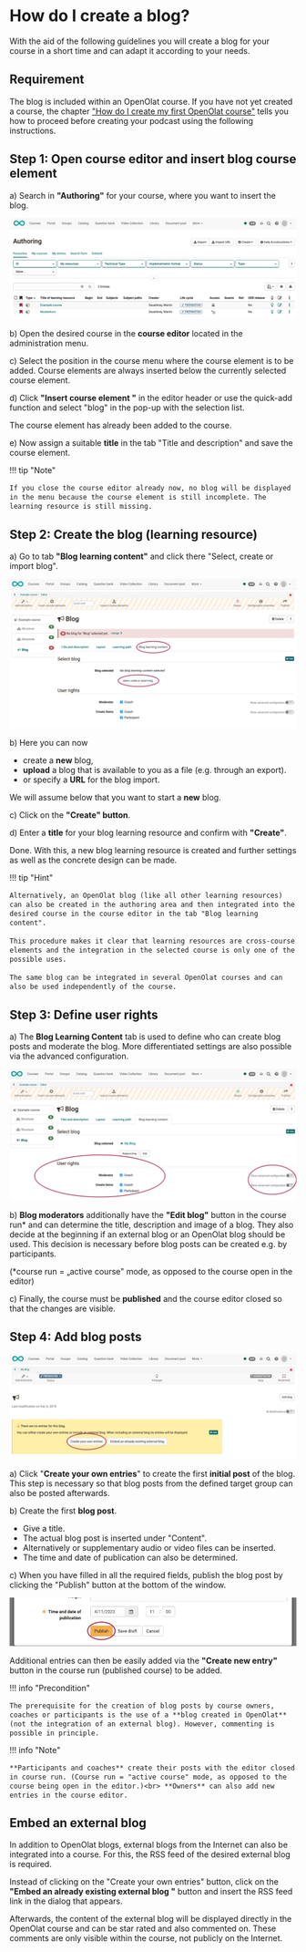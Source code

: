 # How do I create a blog?

With the aid of the following guidelines you will create a blog for your
course in a short time and can adapt it according to your needs.

##  Requirement

The blog is included within an OpenOlat course. If you have not yet created a course, the chapter ["How do I create my first OpenOlat course"](../my_first_course/my_first_course.md) tells you how to proceed before creating your podcast using the following instructions.


## Step 1: Open course editor and insert blog course element

a) Search in **"Authoring"** for your course, where you want to insert the blog.
  
![blog_authoring.png](assets/blog_authoring.png)  

b) Open the desired course in the **course editor** located in the administration menu.

c) Select the position in the course menu where the course element is to be added. Course elements are always inserted below the currently selected course element.

d) Click **"Insert course element "** in the editor header or use the quick-add function and select "blog" in the pop-up with the selection list.

The course element has already been added to the course.

e) Now assign a suitable **title** in the tab "Title and description" and save the course element.

!!! tip "Note"

    If you close the course editor already now, no blog will be displayed in the menu because the course element is still incomplete. The learning resource is still missing.


## Step 2: Create the blog (learning resource) 

a) Go to tab <b>"Blog learning content"</b> and click there "Select, create or import blog".

![blog_learning_content.png](assets/blog_learning_content.png)  

b) Here you can now 

* create a **new** blog, 
* **upload** a blog that is available to you as a file (e.g. through an export).
* or specify a **URL** for the blog import.

We will assume below that you want to start a **new** blog.
  
c) Click on the **"Create" button**.

d) Enter a **title** for your blog learning resource and confirm with <b>"Create"</b>.

Done. With this, a new blog learning resource is created and further settings as well as the concrete design can be made.

!!! tip "Hint"

    Alternatively, an OpenOlat blog (like all other learning resources) can also be created in the authoring area and then integrated into the desired course in the course editor in the tab "Blog learning content". 
    
    This procedure makes it clear that learning resources are cross-course elements and the integration in the selected course is only one of the possible uses. 
    
    The same blog can be integrated in several OpenOlat courses and can also be used independently of the course.



## Step 3: Define user rights

a) The **Blog Learning Content** tab is used to define who can create blog posts and moderate the blog. More differentiated settings are also possible via the advanced configuration.

![blog_course_element.png](assets/blog_course_element.png)  

b) **Blog moderators** additionally have the <b>"Edit blog"</b> button in the course run* and can determine the title, description and image of a blog. They also decide at the beginning if an external blog or an OpenOlat blog should be used. This decision is necessary before blog posts can be created e.g. by participants.

(*course run = „active course" mode, as opposed to the course open in the editor)

c) Finally, the course must be **published** and the course editor closed so that the changes are visible.



## Step 4: Add blog posts 

![blog_add_first_post.png](assets/blog_add_first_post.png)  
  
a) Click "**Create your own entries**" to create the first **initial post** of the blog.  This step is necessary so that blog posts from the defined target group can also be posted afterwards.

b) Create the first **blog post**.

* Give a title.
* The actual blog post is inserted under "Content".
* Alternatively or supplementary audio or video files can be inserted.
* The time and date of publication can also be determined.

c) When you have filled in all the required fields, publish the blog post by clicking the "Publish" button at the bottom of the window.

![blog_publish_post.png](assets/blog_publish_post.png)  

Additional entries can then be easily added via the <b>"Create new entry"</b> button in the course run (published course) to be added.

!!! info "Precondition"

    The prerequisite for the creation of blog posts by course owners, coaches or participants is the use of a **blog created in OpenOlat** (not the integration of an external blog). However, commenting is possible in principle. 

!!! info "Note"

    **Participants and coaches** create their posts with the editor closed in course run. (Course run = "active course" mode, as opposed to the course being open in the editor.)<br> **Owners** can also add new entries in the course editor.

## Embed an external blog

In addition to OpenOlat blogs, external blogs from the Internet can also be integrated into a course. For this, the RSS feed of the desired external blog is required.

Instead of clicking on the "Create your own entries" button, click on the **"Embed an already existing external blog "** button and insert the RSS feed link in the dialog that appears.

Afterwards, the content of the external blog will be displayed directly in the OpenOlat course and can be star rated and also commented on. These comments are only visible within the course, not publicly on the Internet.
  